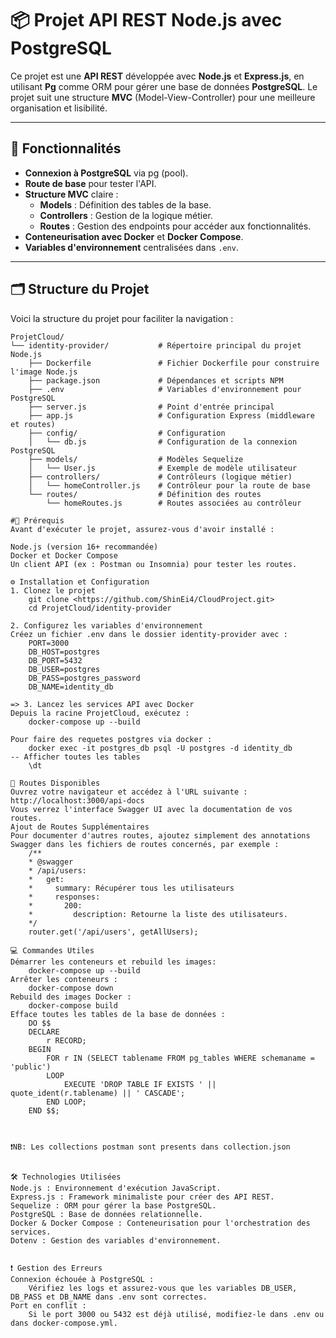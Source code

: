 # 📦 Projet API REST Node.js avec PostgreSQL

Ce projet est une **API REST** développée avec **Node.js** et **Express.js**, en utilisant **Pg** comme ORM pour gérer une base de données **PostgreSQL**. Le projet suit une structure **MVC** (Model-View-Controller) pour une meilleure organisation et lisibilité.

---

## **🚀 Fonctionnalités**

- **Connexion à PostgreSQL** via pg (pool).
- **Route de base** pour tester l'API.
- **Structure MVC** claire :
  - **Models** : Définition des tables de la base.
  - **Controllers** : Gestion de la logique métier.
  - **Routes** : Gestion des endpoints pour accéder aux fonctionnalités.
- **Conteneurisation avec Docker** et **Docker Compose**.
- **Variables d'environnement** centralisées dans `.env`.

---

## **🗂️ Structure du Projet**

Voici la structure du projet pour faciliter la navigation :

```plaintext
ProjetCloud/
└── identity-provider/           # Répertoire principal du projet Node.js
    ├── Dockerfile               # Fichier Dockerfile pour construire l'image Node.js
    ├── package.json             # Dépendances et scripts NPM
    ├── .env                     # Variables d'environnement pour PostgreSQL
    ├── server.js                # Point d'entrée principal
    ├── app.js                   # Configuration Express (middleware et routes)
    ├── config/                  # Configuration
    │   └── db.js                # Configuration de la connexion PostgreSQL
    ├── models/                  # Modèles Sequelize
    │   └── User.js              # Exemple de modèle utilisateur
    ├── controllers/             # Contrôleurs (logique métier)
    │   └── homeController.js    # Contrôleur pour la route de base
    └── routes/                  # Définition des routes
        └── homeRoutes.js        # Routes associées au contrôleur

#🔧 Prérequis
Avant d'exécuter le projet, assurez-vous d'avoir installé :

Node.js (version 16+ recommandée)
Docker et Docker Compose
Un client API (ex : Postman ou Insomnia) pour tester les routes.

⚙️ Installation et Configuration
1. Clonez le projet
    git clone <https://github.com/ShinEi4/CloudProject.git>
    cd ProjetCloud/identity-provider

2. Configurez les variables d'environnement
Créez un fichier .env dans le dossier identity-provider avec :
    PORT=3000
    DB_HOST=postgres
    DB_PORT=5432
    DB_USER=postgres
    DB_PASS=postgres_password
    DB_NAME=identity_db

=> 3. Lancez les services API avec Docker
Depuis la racine ProjetCloud, exécutez :
    docker-compose up --build

Pour faire des requetes postgres via docker :
    docker exec -it postgres_db psql -U postgres -d identity_db
-- Afficher toutes les tables
    \dt    

📡 Routes Disponibles
Ouvrez votre navigateur et accédez à l'URL suivante : http://localhost:3000/api-docs
Vous verrez l'interface Swagger UI avec la documentation de vos routes.
Ajout de Routes Supplémentaires
Pour documenter d'autres routes, ajoutez simplement des annotations Swagger dans les fichiers de routes concernés, par exemple :
    /**
    * @swagger
    * /api/users:
    *   get:
    *     summary: Récupérer tous les utilisateurs
    *     responses:
    *       200:
    *         description: Retourne la liste des utilisateurs.
    */
    router.get('/api/users', getAllUsers);

💻 Commandes Utiles
Démarrer les conteneurs et rebuild les images:
    docker-compose up --build
Arrêter les conteneurs :
    docker-compose down
Rebuild des images Docker :
    docker-compose build
Efface toutes les tables de la base de données :
    DO $$ 
    DECLARE 
        r RECORD;
    BEGIN
        FOR r IN (SELECT tablename FROM pg_tables WHERE schemaname = 'public') 
        LOOP
            EXECUTE 'DROP TABLE IF EXISTS ' || quote_ident(r.tablename) || ' CASCADE';
        END LOOP;
    END $$;



❗NB: Les collections postman sont presents dans collection.json


🛠️ Technologies Utilisées
Node.js : Environnement d'exécution JavaScript.
Express.js : Framework minimaliste pour créer des API REST.
Sequelize : ORM pour gérer la base PostgreSQL.
PostgreSQL : Base de données relationnelle.
Docker & Docker Compose : Conteneurisation pour l'orchestration des services.
Dotenv : Gestion des variables d'environnement.


❗ Gestion des Erreurs
Connexion échouée à PostgreSQL :
    Vérifiez les logs et assurez-vous que les variables DB_USER, DB_PASS et DB_NAME dans .env sont correctes.
Port en conflit :
    Si le port 3000 ou 5432 est déjà utilisé, modifiez-le dans .env ou dans docker-compose.yml.


